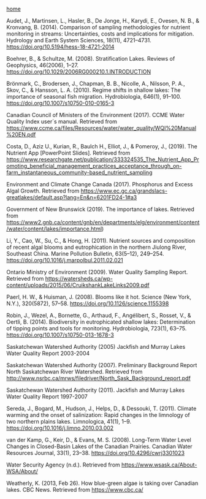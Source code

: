 ---
---

[home](home.html)

Audet, J., Martinsen, L., Hasler, B., De Jonge, H., Karydi, E., Ovesen, N. B., & Kronvang, B. (2014). Comparison of sampling methodologies for nutrient monitoring in streams: Uncertainties, costs and implications for mitigation. Hydrology and Earth System Sciences, 18(11), 4721–4731. https://doi.org/10.5194/hess-18-4721-2014

Boehrer, B., & Schultze, M. (2008). Stratification Lakes. Reviews of Geophysics, 46(2006), 1–27. https://doi.org/10.1029/2006RG000210.1.INTRODUCTION

Brönmark, C., Brodersen, J., Chapman, B. B., Nicolle, A., Nilsson, P. A., Skov, C., & Hansson, L. A. (2010). Regime shifts in shallow lakes: The importance of seasonal fish migration. Hydrobiologia, 646(1), 91–100. https://doi.org/10.1007/s10750-010-0165-3

Canadian Council of Ministers of the Environment (2017). CCME Water Quality Index user´s manual. Retrieved from https://www.ccme.ca/files/Resources/water/water_quality/WQI%20Manual%20EN.pdf

Costa, D., Aziz U., Kurian, R., Baulch H., Elliot, J., & Pomeroy, J., (2019). The Nutrient App [PowerPoint Slides]. Retrieved from https://www.researchgate.net/publication/333324535_The_Nutrient_App_Promoting_beneficial_management_practices_acceptance_through_on-farm_instantaneous_community-based_nutrient_sampling

Environment and Climate Change Canada (2017). Phosphorus and Excess Algal Growth. Retrieved from https://www.ec.gc.ca/grandslacs-greatlakes/default.asp?lang=En&n=6201FD24-1#a3

Government of New Brunswick (2019). The importance of lakes. Retrieved from https://www2.gnb.ca/content/gnb/en/departments/elg/environment/content/water/content/lakes/importance.html)

Li, Y., Cao, W., Su, C., & Hong, H. (2011). Nutrient sources and composition of recent algal blooms and eutrophication in the northern Jiulong River, Southeast China. Marine Pollution Bulletin, 63(5–12), 249–254. https://doi.org/10.1016/j.marpolbul.2011.02.021

Ontario Ministry of Environment (2009). Water Quality Sampling Report. Retrieved from https://watersheds.ca/wp-content/uploads/2015/06/CruikshankLakeLinks2009.pdf

Paerl, H. W., & Huisman, J. (2008). Blooms like it hot. Science (New York, N.Y.), 320(5872), 57–58. https://doi.org/10.1126/science.1155398

Robin, J., Wezel, A., Bornette, G., Arthaud, F., Angélibert, S., Rosset, V., & Oertli, B. (2014). Biodiversity in eutrophicated shallow lakes: Determination of tipping points and tools for monitoring. Hydrobiologia, 723(1), 63–75. https://doi.org/10.1007/s10750-013-1678-3

Saskatchewan Watershed Authority (2005) Jackfish and Murray Lakes Water Quality Report 2003-2004

Saskatchewan Watershed Authority (2007). Preliminary Background Report North Saskatchewan River Watershed. Retrieved from http://www.nsrbc.ca/mrws/filedriver/North_Sask_Background_report.pdf

Saskatchewan Watershed Authority (2011). Jackfish and Murray Lakes Water Quality Report 1997-2007

Sereda, J., Bogard, M., Hudson, J., Helps, D., & Dessouki, T. (2011). Climate warming and the onset of salinization: Rapid changes in the limnology of two northern plains lakes. Limnologica, 41(1), 1–9. https://doi.org/10.1016/j.limno.2010.03.002

van der Kamp, G., Keir, D., & Evans, M. S. (2008). Long-Term Water Level Changes in Closed-Basin Lakes of the Canadian Prairies. Canadian Water Resources Journal, 33(1), 23–38. https://doi.org/10.4296/cwrj3301023

Water Security Agency (n.d.). Retrieved from https://www.wsask.ca/About-WSA/About/

Weatherly, K. (2013, Feb 26). How blue-green algae is taking over Canadian lakes. CBC News. Retrieved from https://www.cbc.ca/
